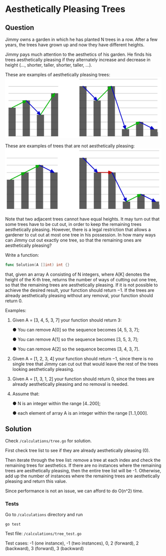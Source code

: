 # Aesthetically Pleasing Trees

## Question
Jimmy owns a garden in which he has planted N trees in a row. After a few years, the trees have grown up and now they have different heights.

Jimmy pays much attention to the aesthetics of his garden. He finds his trees aesthetically pleasing if they alternately increase and decrease in height (..., shorter, taller, shorter, taller, ...).

These are examples of aesthetically pleasing trees:
![img.png](img.png)

These are examples of trees that are not aesthetically pleasing:
![img_1.png](img_1.png)

Note that two adjacent trees cannot have equal heights. It may turn out that some trees have to be cut out, in order to keep the remaining trees aesthetically pleasing. However, there is a legal restriction that allows a gardener to cut out at most one tree in his possession. In how many ways can Jimmy cut out exactly one tree, so that the remaining ones are aesthetically pleasing?

Write a function:

```go
func Solution(A []int) int {}
```

that, given an array A consisting of N integers, where A[K] denotes the height of the K-th tree, returns the number of ways of cutting out one tree, so that the remaining trees are aesthetically pleasing. If it is not possible to achieve the desired result, your function should return −1. If the trees are already aesthetically pleasing without any removal, your function should return 0.

Examples:
1. Given A = [3, 4, 5, 3, 7] your function should return 3:

    ●	You can remove A[0] so the sequence becomes [4, 5, 3, 7];

    ●	You can remove A[1] so the sequence becomes [3, 5, 3, 7];

    ●	You can remove A[2] so the sequence becomes [3, 4, 3, 7].

2. Given A = [1, 2, 3, 4] your function should return −1, since there is no single tree that Jimmy can cut out that would leave the rest of the trees looking aesthetically pleasing.
3. Given A = [1, 3, 1, 2] your function should return 0, since the trees are already aesthetically pleasing and no removal is needed.

4. Assume that:

    ●	N is an integer within the range [4..200];

    ●	each element of array A is an integer within the range [1..1,000].


## Solution
Check `/calculations/tree.go` for solution.

First check tree list to see if they are already aesthetically pleasing (0).

Then iterate through the tree list: remove a tree at each index and check the remaining trees for aesthetics. If there are no instances where the remaining trees are aesthetically pleasing, then the entire tree list will be -1. Otherwise, add up the number of instances where the remaining trees are aesthetically pleasing and return this value.

Since performance is not an issue, we can afford to do O(n^2) time.



### Tests
Go to `/calculations` directory and run

```
go test
```

Test file: `/calculations/tree_test.go`

Test cases: -1 (one instance), -1 (two instances), 0, 2 (forward), 2 (backward), 3 (forward), 3 (backward)
